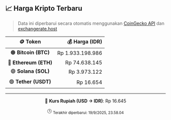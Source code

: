 

<!-- HARGA_KRIPTO -->
## 📈 Harga Kripto Terbaru

> Data ini diperbarui secara otomatis menggunakan [CoinGecko API](https://www.coingecko.com/) dan [exchangerate.host](https://exchangerate.host/)

<div align="center">

| 🪙 Token | 💰 Harga (IDR) |
|:------:|---------------:|
| 🟠 **Bitcoin (BTC)**   | Rp 1.933.198.986 |
| 🔵 **Ethereum (ETH)**  | Rp 74.638.145 |
| 🟣 **Solana (SOL)**    | Rp 3.973.122 |
| 🟢 **Tether (USDT)**   | Rp 16.654 |

---

💱 **Kurs Rupiah (USD → IDR)**: Rp 16.645

🕒 <sub>Terakhir diperbarui: 19/9/2025, 23.58.04</sub>

</div>
<!-- /HARGA_KRIPTO -->